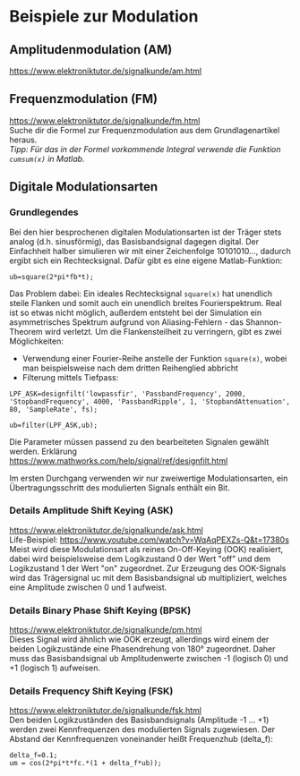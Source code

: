 # Beispiele zur Modulation

## Amplitudenmodulation (AM)
https://www.elektroniktutor.de/signalkunde/am.html

## Frequenzmodulation (FM)
https://www.elektroniktutor.de/signalkunde/fm.html  
Suche dir die Formel zur Frequenzmodulation aus dem Grundlagenartikel heraus.  
*Tipp: Für das in der Formel vorkommende Integral verwende die Funktion `cumsum(x)` in Matlab.*

## Digitale Modulationsarten

### Grundlegendes

Bei den hier besprochenen digitalen Modulationsarten ist der Träger stets analog (d.h. sinusförmig), das Basisbandsignal dagegen digital. Der Einfachheit halber simulieren wir mit einer Zeichenfolge 10101010..., dadurch ergibt sich ein Rechtecksignal. Dafür gibt es eine eigene Matlab-Funktion:

```
ub=square(2*pi*fb*t);
```

Das Problem dabei: Ein ideales Rechtecksignal `square(x)` hat unendlich steile Flanken und somit auch ein unendlich breites Fourierspektrum. Real ist so etwas nicht möglich, außerdem entsteht bei der Simulation ein asymmetrisches Spektrum aufgrund von Aliasing-Fehlern - das Shannon-Theorem wird verletzt. Um die Flankensteilheit zu verringern, gibt es zwei Möglichkeiten:

- Verwendung einer Fourier-Reihe anstelle der Funktion `square(x)`, wobei man beispielsweise nach dem dritten Reihenglied abbricht
- Filterung mittels Tiefpass:

```
LPF_ASK=designfilt('lowpassfir', 'PassbandFrequency', 2000, 'StopbandFrequency', 4000, 'PassbandRipple', 1, 'StopbandAttenuation', 80, 'SampleRate', fs); 
 
ub=filter(LPF_ASK,ub);
```
Die Parameter müssen passend zu den bearbeiteten Signalen gewählt werden. Erklärung <https://www.mathworks.com/help/signal/ref/designfilt.html>

Im ersten Durchgang verwenden wir nur zweiwertige Modulationsarten, ein Übertragungsschritt des modulierten Signals enthält ein Bit.

### Details Amplitude Shift Keying (ASK)
https://www.elektroniktutor.de/signalkunde/ask.html  
Life-Beispiel: https://www.youtube.com/watch?v=WqAqPEXZs-Q&t=17380s  
Meist wird diese Modulationsart als reines On-Off-Keying (OOK) realisiert, dabei wird beispielsweise dem Logikzustand 0 der Wert "off" und dem Logikzustand 1 der Wert "on" zugeordnet. Zur Erzeugung des OOK-Signals wird das Trägersignal uc mit dem Basisbandsignal ub multipliziert, welches eine Amplitude zwischen 0 und 1 aufweist.

### Details Binary Phase Shift Keying (BPSK)
https://www.elektroniktutor.de/signalkunde/pm.html  
Dieses Signal wird ähnlich wie OOK erzeugt, allerdings wird einem der beiden Logikzustände eine Phasendrehung von 180° zugeordnet. Daher muss das Basisbandsignal ub Amplitudenwerte zwischen -1 (logisch 0) und +1 (logisch 1) aufweisen.

### Details Frequency Shift Keying (FSK)
https://www.elektroniktutor.de/signalkunde/fsk.html  
Den beiden Logikzuständen des Basisbandsignals (Amplitude -1 ... +1) werden zwei Kennfrequenzen des modulierten Signals zugewiesen. Der Abstand der Kennfrequenzen voneinander heißt Frequenzhub (delta_f):
```
delta_f=0.1; 
um = cos(2*pi*t*fc.*(1 + delta_f*ub));
```

